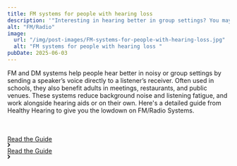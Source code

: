 ```yaml
---
title: FM systems for people with hearing loss
description: '"Interesting in hearing better in group settings? You may want look into FM and DM systems. Using microphones and receivers (including hearing aids), these systems help you hear better and reduce background noise. Common in school settings, they help filter out unwanted noise."'
alt: "FM/Radio"
image:
  url: "/img/post-images/FM-systems-for-people-with-hearing-loss.jpg"
  alt: "FM systems for people with hearing loss "
pubDate: 2025-06-03
---
```


FM and DM systems help people hear better in noisy or group settings by sending a speaker’s voice directly to a listener’s receiver. Often used in schools, they also benefit adults in meetings, restaurants, and public venues. These systems reduce background noise and listening fatigue, and work alongside hearing aids or on their own. Here's a detailed guide from Healthy Hearing to give you the lowdown on FM/Radio Systems.

   <div class="home-b-button-wrap" style="margin-top:3rem;">
          <a href="https://www.healthyhearing.com/help/assistive-listening-devices/fm-systems" class="cta-main accent w-inline-block">
            <div class="button-animation-hide">
              <div class="button-animation-wrap">
                <div class="button-content-tile">
                  <div>Read the Guide</div>
                  <div class="button-arrow w-embed">
                    <svg
                      width="7"
                      height="10"
                      viewBox="0 0 7 10"
                      fill="none"
                      xmlns="http://www.w3.org/2000/svg"
                    >
                      <path
                        d="M1 9L5 5L1 1"
                        stroke="currentColor"
                        stroke-width="2"></path>
                    </svg>
                  </div>
                </div>
                <div class="button-content-tile">
                  <div>Read the Guide</div>
                  <div class="button-arrow w-embed">
                    <svg
                      width="7"
                      height="10"
                      viewBox="0 0 7 10"
                      fill="none"
                      xmlns="http://www.w3.org/2000/svg"
                    >
                      <path
                        d="M1 9L5 5L1 1"
                        stroke="currentColor"
                        stroke-width="2"></path>
                    </svg>
                  </div>
                </div>
              </div>
            </div>
          </a>
        </div>
